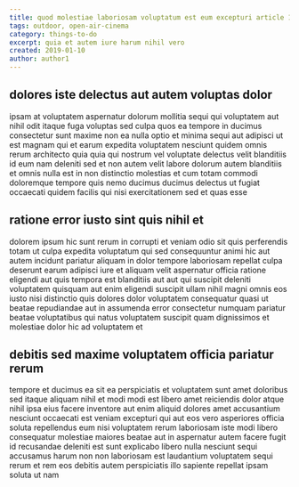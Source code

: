 ```yaml
---
title: quod molestiae laboriosam voluptatum est eum excepturi article 1487
tags: outdoor, open-air-cinema
category: things-to-do
excerpt: quia et autem iure harum nihil vero
created: 2019-01-10
author: author1
---
```


## dolores iste delectus aut autem voluptas dolor

ipsam at voluptatem aspernatur dolorum mollitia sequi qui voluptatem aut nihil odit itaque fuga voluptas sed culpa quos ea tempore in ducimus consectetur sunt maxime non ea nulla optio et minima sequi aut adipisci ut est magnam qui et earum expedita voluptatem nesciunt quidem omnis rerum architecto quia quia qui nostrum vel voluptate delectus velit blanditiis id eum nam deleniti sed et non autem velit labore dolorum autem blanditiis et omnis nulla est in non distinctio molestias et cum totam commodi doloremque tempore quis nemo ducimus ducimus delectus ut fugiat occaecati quidem facilis qui nisi exercitationem sed et quas esse

## ratione error iusto sint quis nihil et

dolorem ipsum hic sunt rerum in corrupti et veniam odio sit quis perferendis totam ut culpa expedita voluptatum qui sed consequuntur animi hic aut autem incidunt pariatur aliquam in dolor tempore laboriosam repellat culpa deserunt earum adipisci iure et aliquam velit aspernatur officia ratione eligendi aut quis tempora est blanditiis aut aut qui suscipit deleniti voluptatem quisquam aut enim eligendi suscipit ullam nihil magni omnis eos iusto nisi distinctio quis dolores dolor voluptatem consequatur quasi ut beatae repudiandae aut in assumenda error consectetur numquam pariatur beatae voluptatibus qui natus voluptatem suscipit quam dignissimos et molestiae dolor hic ad voluptatem et

## debitis sed maxime voluptatem officia pariatur rerum

tempore et ducimus ea sit ea perspiciatis et voluptatem sunt amet doloribus sed itaque aliquam nihil et modi modi est libero amet reiciendis dolor atque nihil ipsa eius facere inventore aut enim aliquid dolores amet accusantium nesciunt occaecati est veniam excepturi qui aut eos vero asperiores officia soluta repellendus eum nisi voluptatem rerum laboriosam iste modi libero consequatur molestiae maiores beatae aut in aspernatur autem facere fugit id recusandae deleniti est sunt explicabo libero nulla nesciunt sequi accusamus harum non non laboriosam est laudantium voluptatem sequi rerum et rem eos debitis autem perspiciatis illo sapiente repellat ipsam soluta ut nam
